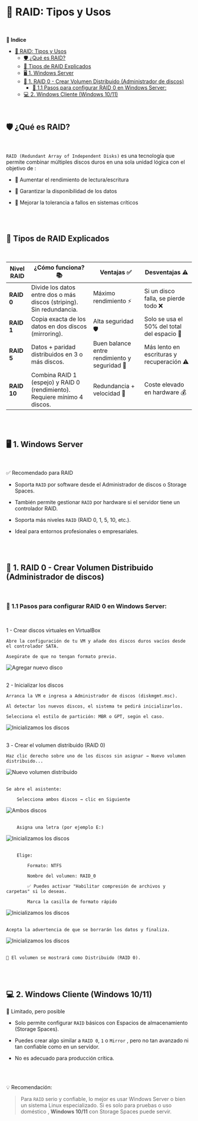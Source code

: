# 💽 RAID: Tipos y Usos
<br>

**📑 Indice**
- [💽 RAID: Tipos y Usos](#-raid-tipos-y-usos)
  - [🛡️ ¿Qué es RAID?](#️-qué-es-raid)
  - [🧱 Tipos de RAID Explicados](#-tipos-de-raid-explicados)
  - [🖥️ 1. Windows Server](#️-1-windows-server)
  - [🔸 1. RAID 0 - Crear Volumen Distribuido (Administrador de discos)](#-1-raid-0---crear-volumen-distribuido-administrador-de-discos)
    - [📌 1.1 Pasos para configurar RAID 0 en Windows Server:](#-11-pasos-para-configurar-raid-0-en-windows-server)
  - [💻 2. Windows Cliente (Windows 10/11)](#-2-windows-cliente-windows-1011)

<br>

## 🛡️ ¿Qué es RAID?
<br>

``RAID (Redundant Array of Independent Disks)`` es una tecnología que permite combinar múltiples discos duros en una sola unidad lógica con el objetivo de :

- 💨 Aumentar el rendimiento de lectura/escritura

- 🔐 Garantizar la disponibilidad de los datos

- 🧱 Mejorar la tolerancia a fallos en sistemas críticos

<br>
<br>

## 🧱 Tipos de RAID Explicados
<br>

| Nivel RAID | ¿Cómo funciona? 📚                                                                 | Ventajas ✅                              | Desventajas ⚠️                         |
|------------|-------------------------------------------------------------------------------------|------------------------------------------|-----------------------------------------|
| **RAID 0** | Divide los datos entre dos o más discos (striping). Sin redundancia.               | Máximo rendimiento ⚡                     | Si un disco falla, se pierde todo ❌     |
| **RAID 1** | Copia exacta de los datos en dos discos (mirroring).                               | Alta seguridad 🛡️                        | Solo se usa el 50% del total del espacio 💾 |
| **RAID 5** | Datos + paridad distribuidos en 3 o más discos.                                    | Buen balance entre rendimiento y seguridad 🔁 | Más lento en escrituras y recuperación ⚠️ |
| **RAID 10**| Combina RAID 1 (espejo) y RAID 0 (rendimiento). Requiere mínimo 4 discos.          | Redundancia + velocidad 💪               | Coste elevado en hardware 💰             |

<br>
<br>

## 🖥️ 1. Windows Server
<br>

✅ Recomendado para RAID

- Soporta ``RAID`` por software desde el Administrador de discos o Storage Spaces.

- También permite gestionar ``RAID`` por hardware si el servidor tiene un controlador RAID.

- Soporta más niveles ``RAID`` (RAID 0, 1, 5, 10, etc.).

- Ideal para entornos profesionales o empresariales.

<br>
<br>

## 🔸 1. RAID 0 - Crear Volumen Distribuido (Administrador de discos)
<br>

### 📌 1.1 Pasos para configurar RAID 0 en Windows Server:
<br>

1 - Crear discos virtuales en VirtualBox

    Abre la configuración de tu VM y añade dos discos duros vacíos desde el controlador SATA.

    Asegúrate de que no tengan formato previo.

![Agregar nuevo disco](./img/virtualbox1.png)
<br>
<br>


2 - Inicializar los discos

    Arranca la VM e ingresa a Administrador de discos (diskmgmt.msc).

    Al detectar los nuevos discos, el sistema te pedirá inicializarlos.

    Selecciona el estilo de partición: MBR o GPT, según el caso.

![Inicializamos los discos](./img/raid0.png)
<br>
<br>


3️ - Crear el volumen distribuido (RAID 0)

    Haz clic derecho sobre uno de los discos sin asignar → Nuevo volumen distribuido...

![ Nuevo volumen distribuido](./img/raid1.png)
<br>
<br>


    Se abre el asistente:

        Selecciona ambos discos → clic en Siguiente

![Ambos discos](./img/raid2.png)
<br>
<br>


        Asigna una letra (por ejemplo E:)

![Inicializamos los discos](./img/raid3.png)
<br>
<br>


        Elige:

            Formato: NTFS

            Nombre del volumen: RAID_0

            ✅ Puedes activar "Habilitar compresión de archivos y carpetas" si lo deseas.

            Marca la casilla de formato rápido

![Inicializamos los discos](./img/raid4.png)
<br>
<br>



    Acepta la advertencia de que se borrarán los datos y finaliza.

![Inicializamos los discos](./img/raid5.png)
<br>
<br>


    🎉 El volumen se mostrará como Distribuido (RAID 0).



<br>
<br>

## 💻 2. Windows Cliente (Windows 10/11)

🔧 Limitado, pero posible

- Solo permite configurar ``RAID`` básicos con Espacios de almacenamiento (Storage Spaces).

- Puedes crear algo similar a ``RAID 0``, ``1`` o ``Mirror`` , pero no tan avanzado ni tan confiable como en un servidor.

- No es adecuado para producción crítica.

<br>
<br>

💡 Recomendación:

>Para ``RAID`` serio y confiable, lo mejor es usar Windows Server o bien un sistema Linux especializado.
>Si es solo para pruebas o uso doméstico , **Windows 10/11** con Storage Spaces puede servir.

